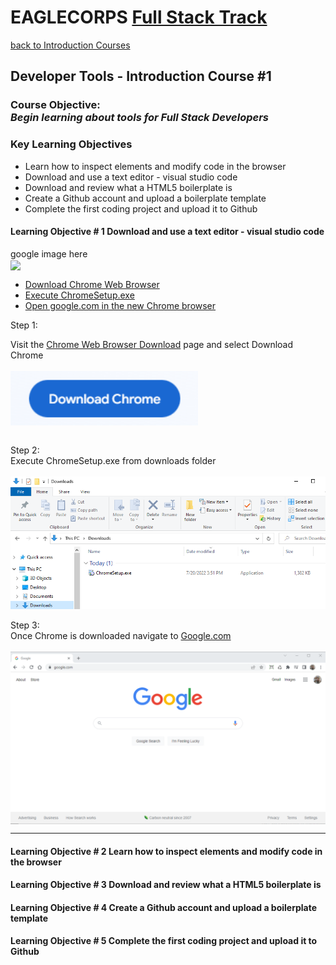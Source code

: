 # **EAGLECORPS** [Full Stack Track](../README.md)
[back to Introduction Courses](/course/introduction.md)
## Developer Tools - Introduction Course #1 

### Course Objective: <br /><em><b>Begin learning about tools for Full Stack Developers</b></em>

### Key Learning Objectives
<ul>
    <li>Learn how to inspect elements and modify code in the browser</li>
    <li>Download and use a text editor - visual studio code</li>
    <li>Download and review what a HTML5 boilerplate is</li>
    <li>Create a Github account and upload a boilerplate template</li>
    <li>Complete the first coding project and upload it to Github</li>
</ul>

#### <span class="objective">Learning Objective # 1</span> Download and use a text editor - visual studio code
google image here<br />
<img align="center" width="300" src="https://thehappypuppysite.com/wp-content/uploads/2017/10/Cute-Dog-Names-HP-long.jpg"><br />

+ [Download Chrome Web Browser](#step1)
+ [Execute ChromeSetup.exe](#step2)
+ [Open google.com in the new Chrome browser](#step3)

<div id="step1" class="step">Step 1:</div>

Visit the  <a href="https://www.google.com/chrome/downloads/" target="_blank">Chrome Web Browser Download</a> page and select Download Chrome
<br /><br />
<img align="center" width="300" src="../../assets/images/google_download_1.PNG"><br /><br />

<div id="step2" class="step">Step 2:</div>
Execute ChromeSetup.exe from downloads folder
<br /><br />
<img align="center" width="1000" src="../../assets/images/google_download_2.PNG"><br /><br />

<div id="step2" class="step">Step 3:</div>
Once Chrome is downloaded navigate to <a href="https://www.google.com/" target="_blank">Google.com</a>
<br /><br />
<img align="center" width="1000" src="../../assets/images/google_download_3.PNG">

<hr>

#### <span class="objective">Learning Objective # 2</span> Learn how to inspect elements and modify code in the browser

#### <span class="objective">Learning Objective # 3</span> Download and review what a HTML5 boilerplate is

#### <span class="objective">Learning Objective # 4</span> Create a Github account and upload a boilerplate template

#### <span class="objective">Learning Objective # 5</span> Complete the first coding project and upload it to Github


